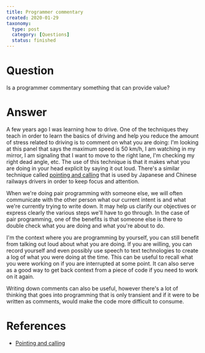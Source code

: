```yaml
---
title: Programmer commentary
created: 2020-01-29
taxonomy:
  type: post
  category: [Questions]
  status: finished
---
```


# Question
Is a programmer commentary something that can provide value?

# Answer
A few years ago I was learning how to drive. One of the techniques they teach in order to learn the basics of driving and help you reduce the amount of stress related to driving is to comment on what you are doing: I'm looking at this panel that says the maximum speed is 50 km/h, I am watching in my mirror, I am signaling that I want to move to the right lane, I'm checking my right dead angle, etc. The use of this technique is that it makes what you are doing in your head explicit by saying it out loud. There's a similar technique called [pointing and calling](https://en.wikipedia.org/wiki/Pointing_and_calling) that is used by Japanese and Chinese railways drivers in order to keep focus and attention.

When we're doing pair programming with someone else, we will often communicate with the other person what our current intent is and what we're currently trying to write down. It may help us clarify our objectives or express clearly the various steps we'll have to go through. In the case of pair programming, one of the benefits is that someone else is there to double check what you are doing and what you're about to do.

I'm the context where you are programming by yourself, you can still benefit from talking out loud about what you are doing. If you are willing, you can record yourself and even possibly use speech to text technologies to create a log of what you were doing at the time. This can be useful to recall what you were working on if you are interrupted at some point. It can also serve as a good way to get back context from a piece of code if you need to work on it again.

Writing down comments can also be useful, however there's a lot of thinking that goes into programming that is only transient and if it were to be written as comments, would make the code more difficult to consume.

# References
* [Pointing and calling](https://en.wikipedia.org/wiki/Pointing_and_calling)
